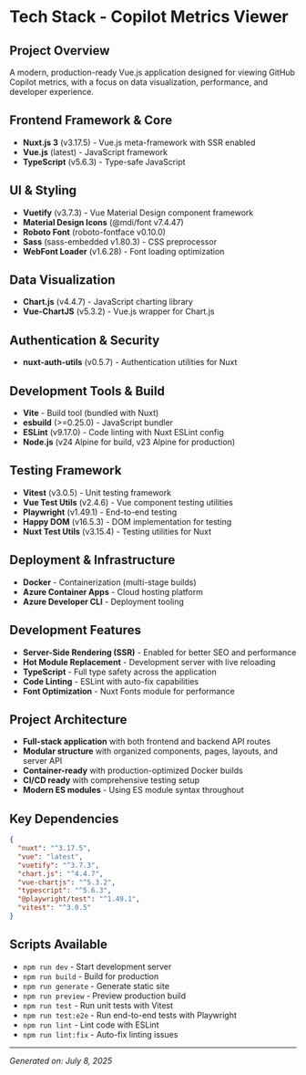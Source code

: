 # Tech Stack - Copilot Metrics Viewer

## Project Overview
A modern, production-ready Vue.js application designed for viewing GitHub Copilot metrics, with a focus on data visualization, performance, and developer experience.

## Frontend Framework & Core
- **Nuxt.js 3** (v3.17.5) - Vue.js meta-framework with SSR enabled
- **Vue.js** (latest) - JavaScript framework
- **TypeScript** (v5.6.3) - Type-safe JavaScript

## UI & Styling
- **Vuetify** (v3.7.3) - Vue Material Design component framework
- **Material Design Icons** (@mdi/font v7.4.47)
- **Roboto Font** (roboto-fontface v0.10.0)
- **Sass** (sass-embedded v1.80.3) - CSS preprocessor
- **WebFont Loader** (v1.6.28) - Font loading optimization

## Data Visualization
- **Chart.js** (v4.4.7) - JavaScript charting library
- **Vue-ChartJS** (v5.3.2) - Vue.js wrapper for Chart.js

## Authentication & Security
- **nuxt-auth-utils** (v0.5.7) - Authentication utilities for Nuxt

## Development Tools & Build
- **Vite** - Build tool (bundled with Nuxt)
- **esbuild** (>=0.25.0) - JavaScript bundler
- **ESLint** (v9.17.0) - Code linting with Nuxt ESLint config
- **Node.js** (v24 Alpine for build, v23 Alpine for production)

## Testing Framework
- **Vitest** (v3.0.5) - Unit testing framework
- **Vue Test Utils** (v2.4.6) - Vue component testing utilities
- **Playwright** (v1.49.1) - End-to-end testing
- **Happy DOM** (v16.5.3) - DOM implementation for testing
- **Nuxt Test Utils** (v3.15.4) - Testing utilities for Nuxt

## Deployment & Infrastructure
- **Docker** - Containerization (multi-stage builds)
- **Azure Container Apps** - Cloud hosting platform
- **Azure Developer CLI** - Deployment tooling

## Development Features
- **Server-Side Rendering (SSR)** - Enabled for better SEO and performance
- **Hot Module Replacement** - Development server with live reloading
- **TypeScript** - Full type safety across the application
- **Code Linting** - ESLint with auto-fix capabilities
- **Font Optimization** - Nuxt Fonts module for performance

## Project Architecture
- **Full-stack application** with both frontend and backend API routes
- **Modular structure** with organized components, pages, layouts, and server API
- **Container-ready** with production-optimized Docker builds
- **CI/CD ready** with comprehensive testing setup
- **Modern ES modules** - Using ES module syntax throughout

## Key Dependencies
```json
{
  "nuxt": "^3.17.5",
  "vue": "latest",
  "vuetify": "^3.7.3",
  "chart.js": "^4.4.7",
  "vue-chartjs": "^5.3.2",
  "typescript": "^5.6.3",
  "@playwright/test": "^1.49.1",
  "vitest": "^3.0.5"
}
```

## Scripts Available
- `npm run dev` - Start development server
- `npm run build` - Build for production
- `npm run generate` - Generate static site
- `npm run preview` - Preview production build
- `npm run test` - Run unit tests with Vitest
- `npm run test:e2e` - Run end-to-end tests with Playwright
- `npm run lint` - Lint code with ESLint
- `npm run lint:fix` - Auto-fix linting issues

---
*Generated on: July 8, 2025*
